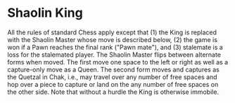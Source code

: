 # Shaolin King

All the rules of standard Chess apply except that (1) the King is replaced with
the Shaolin Master whose move is described below, (2) the game is won if a Pawn
reaches the final rank ("Pawn mate"), and (3) stalemate is a loss for the
stalemated player.  The Shaolin Master flips between alternate forms when
moved. The first move one space to the left or right as well as a capture-only
move as a Queen. The second form moves and captures as the Quetzal in Chak,
i.e., may travel over any number of free spaces and hop over a piece to capture
or land on the any number of free spaces on the other side. Note that without a
hurdle the King is otherwise immobile.
